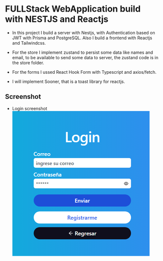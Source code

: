 # FULLStack WebApplication build with NESTJS and Reactjs
- In this project I build a server with Nestjs, with Authentication based on JWT with Prisma and PostgreSQL. Also I build a frontend with Reactjs and Tailwindcss.

- For the store I implement zustand to persist some data like names and email, to be available to send some data to server, the zustand code is in the store folder.

- For the forms I ussed React Hook Form with Typescript and axios/fetch.

- I will implement Sooner, that is a toast library for reactjs.

## Screenshot
- Login screenshot
![student_login](./project_views/std_login.png)
